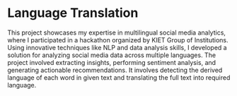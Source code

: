 # Language Translation

This project showcases my expertise in multilingual social media analytics, where I participated in a hackathon organized by KIET Group of Institutions. Using innovative techniques like NLP and data analysis skills, I developed a solution for analyzing social media data across multiple languages. The project involved extracting insights, performing sentiment analysis, and generating actionable recommendations. It involves detecting the derived language of each word in given text and translating the full text into required language.
